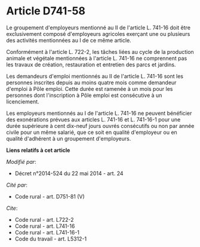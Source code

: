 # Article D741-58

Le groupement d'employeurs mentionné au II de l'article L. 741-16 doit être exclusivement composé d'employeurs agricoles
exerçant une ou plusieurs des activités mentionnées au I de ce même article. 

Conformément à l'article L. 722-2, les tâches liées au cycle de la production animale et végétale mentionnées à l'article L.
741-16 ne comprennent pas les travaux de création, restauration et entretien des parcs et jardins. 

Les demandeurs d'emploi mentionnés au II de l'article L. 741-16 sont les personnes inscrites depuis au moins quatre mois
comme demandeur d'emploi à Pôle emploi. Cette durée est ramenée à un mois pour les personnes dont l'inscription à Pôle emploi
est consécutive à un licenciement. 

Les employeurs mentionnés au I de l'article L. 741-16 ne peuvent bénéficier des exonérations prévues aux articles L. 741-16
et L. 741-16-1 pour une durée supérieure à cent dix-neuf jours ouvrés consécutifs ou non par année civile pour un même
salarié, que ce soit en qualité d'employeur ou en qualité d'adhérent à un groupement d'employeurs.

**Liens relatifs à cet article**

_Modifié par_:

  - Décret n°2014-524 du 22 mai 2014 - art. 24

_Cité par_:

  - Code rural - art. D751-81 (V)

_Cite_:

  - Code rural - art. L722-2
  - Code rural - art. L741-16
  - Code rural - art. L741-16-1
  - Code du travail - art. L5312-1

